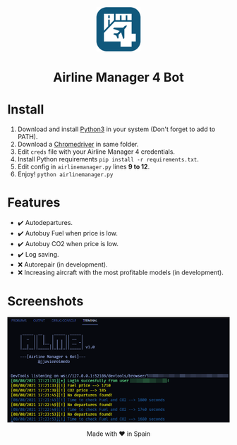 <div align="center">
    <img src="https://raw.githubusercontent.com/JavierOlmedo/ALMB/master/img/logo.png" width="100px">
    <h1>Airline Manager 4 Bot</h1>
</div>

# Install
1. Download and install [Python3](https://www.python.org/downloads/) in your system (Don't forget to add to PATH).
2. Download a [Chromedriver](https://chromedriver.chromium.org/downloads) in same folder.
3. Edit `creds` file with your Airline Manager 4 credentials.
4. Install Python requirements `pip install -r requirements.txt`.
5. Edit config in `airlinemanager.py` lines **9 to 12**.
5. Enjoy! `python airlinemanager.py`

# Features
- ✔️ Autodepartures.
- ✔️ Autobuy Fuel when price is low.
- ✔️ Autobuy CO2 when price is low.
- ✔️ Log saving.
- ❌ Autorepair (in development).
- ❌ Increasing aircraft with the most profitable models (in development).

# Screenshots
![](https://raw.githubusercontent.com/JavierOlmedo/ALMB/master/img/screenshot_001.png)

<div align="center">
    Made with ❤️ in Spain
</div>